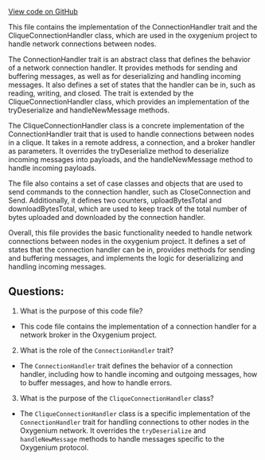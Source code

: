 [View code on GitHub](https://github.com/oxygenium/oxygenium/flow/src/main/scala/org/oxygenium/flow/network/broker/ConnectionHandler.scala)

This file contains the implementation of the ConnectionHandler trait and the CliqueConnectionHandler class, which are used in the oxygenium project to handle network connections between nodes. 

The ConnectionHandler trait is an abstract class that defines the behavior of a network connection handler. It provides methods for sending and buffering messages, as well as for deserializing and handling incoming messages. It also defines a set of states that the handler can be in, such as reading, writing, and closed. The trait is extended by the CliqueConnectionHandler class, which provides an implementation of the tryDeserialize and handleNewMessage methods. 

The CliqueConnectionHandler class is a concrete implementation of the ConnectionHandler trait that is used to handle connections between nodes in a clique. It takes in a remote address, a connection, and a broker handler as parameters. It overrides the tryDeserialize method to deserialize incoming messages into payloads, and the handleNewMessage method to handle incoming payloads. 

The file also contains a set of case classes and objects that are used to send commands to the connection handler, such as CloseConnection and Send. Additionally, it defines two counters, uploadBytesTotal and downloadBytesTotal, which are used to keep track of the total number of bytes uploaded and downloaded by the connection handler. 

Overall, this file provides the basic functionality needed to handle network connections between nodes in the oxygenium project. It defines a set of states that the connection handler can be in, provides methods for sending and buffering messages, and implements the logic for deserializing and handling incoming messages.
## Questions: 
 1. What is the purpose of this code file?
- This code file contains the implementation of a connection handler for a network broker in the Oxygenium project.

2. What is the role of the `ConnectionHandler` trait?
- The `ConnectionHandler` trait defines the behavior of a connection handler, including how to handle incoming and outgoing messages, how to buffer messages, and how to handle errors.

3. What is the purpose of the `CliqueConnectionHandler` class?
- The `CliqueConnectionHandler` class is a specific implementation of the `ConnectionHandler` trait for handling connections to other nodes in the Oxygenium network. It overrides the `tryDeserialize` and `handleNewMessage` methods to handle messages specific to the Oxygenium protocol.